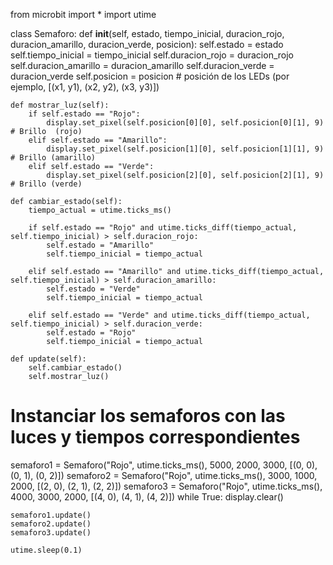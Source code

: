 from microbit import *
import utime

class Semaforo:
    def __init__(self, estado, tiempo_inicial, duracion_rojo, duracion_amarillo, duracion_verde, posicion):
        self.estado = estado
        self.tiempo_inicial = tiempo_inicial
        self.duracion_rojo = duracion_rojo
        self.duracion_amarillo = duracion_amarillo
        self.duracion_verde = duracion_verde
        self.posicion = posicion  # posición de los LEDs (por ejemplo, [(x1, y1), (x2, y2), (x3, y3)])

    def mostrar_luz(self):  
        if self.estado == "Rojo":
            display.set_pixel(self.posicion[0][0], self.posicion[0][1], 9)  # Brillo  (rojo)
        elif self.estado == "Amarillo":
            display.set_pixel(self.posicion[1][0], self.posicion[1][1], 9)  # Brillo (amarillo)
        elif self.estado == "Verde":
            display.set_pixel(self.posicion[2][0], self.posicion[2][1], 9)  # Brillo (verde)

    def cambiar_estado(self):
        tiempo_actual = utime.ticks_ms()

        if self.estado == "Rojo" and utime.ticks_diff(tiempo_actual, self.tiempo_inicial) > self.duracion_rojo:
            self.estado = "Amarillo"
            self.tiempo_inicial = tiempo_actual  
            
        elif self.estado == "Amarillo" and utime.ticks_diff(tiempo_actual, self.tiempo_inicial) > self.duracion_amarillo:
            self.estado = "Verde"
            self.tiempo_inicial = tiempo_actual  

        elif self.estado == "Verde" and utime.ticks_diff(tiempo_actual, self.tiempo_inicial) > self.duracion_verde:
            self.estado = "Rojo"
            self.tiempo_inicial = tiempo_actual  

    def update(self):
        self.cambiar_estado()
        self.mostrar_luz()

# Instanciar los semaforos con las luces y tiempos correspondientes

semaforo1 = Semaforo("Rojo", utime.ticks_ms(), 5000, 2000, 3000, [(0, 0), (0, 1), (0, 2)])
semaforo2 = Semaforo("Rojo", utime.ticks_ms(), 3000, 1000, 2000, [(2, 0), (2, 1), (2, 2)])
semaforo3 = Semaforo("Rojo", utime.ticks_ms(), 4000, 3000, 2000, [(4, 0), (4, 1), (4, 2)])
while True:
    display.clear()
   
    semaforo1.update()
    semaforo2.update()
    semaforo3.update()
    
    utime.sleep(0.1)  
    


